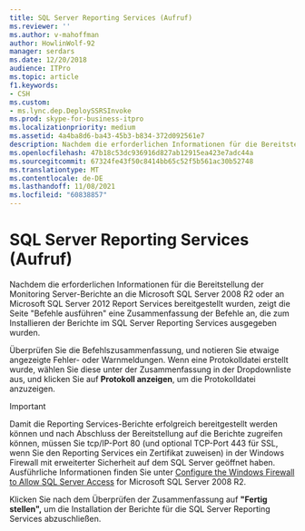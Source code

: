 ```yaml
---
title: SQL Server Reporting Services (Aufruf)
ms.reviewer: ''
ms.author: v-mahoffman
author: HowlinWolf-92
manager: serdars
ms.date: 12/20/2018
audience: ITPro
ms.topic: article
f1.keywords:
- CSH
ms.custom:
- ms.lync.dep.DeploySSRSInvoke
ms.prod: skype-for-business-itpro
ms.localizationpriority: medium
ms.assetid: 4a4ba8d6-ba43-45b3-b834-372d092561e7
description: Nachdem die erforderlichen Informationen für die Bereitstellung der Monitoring Server-Berichte an die Microsoft SQL Server 2008 R2 oder an Microsoft SQL Server 2012 Report Services bereitgestellt wurden, zeigt die Seite "Befehle ausführen" eine Zusammenfassung der Befehle an, die zum Installieren der Berichte im SQL Server Reporting Services ausgegeben wurden.
ms.openlocfilehash: 47b18c53dc936916d827ab12915ea423e7adc44a
ms.sourcegitcommit: 67324fe43f50c8414bb65c52f5b561ac30b52748
ms.translationtype: MT
ms.contentlocale: de-DE
ms.lasthandoff: 11/08/2021
ms.locfileid: "60838857"
---
```

# <a name="sql-server-reporting-services-invoke"></a>SQL Server Reporting Services (Aufruf)
 
Nachdem die erforderlichen Informationen für die Bereitstellung der Monitoring Server-Berichte an die Microsoft SQL Server 2008 R2 oder an Microsoft SQL Server 2012 Report Services bereitgestellt wurden, zeigt die Seite "Befehle ausführen" eine Zusammenfassung der Befehle an, die zum Installieren der Berichte im SQL Server Reporting Services ausgegeben wurden.
  
Überprüfen Sie die Befehlszusammenfassung, und notieren Sie etwaige angezeigte Fehler- oder Warnmeldungen. Wenn eine Protokolldatei erstellt wurde, wählen Sie diese unter der Zusammenfassung in der Dropdownliste aus, und klicken Sie auf **Protokoll anzeigen**, um die Protokolldatei anzuzeigen.
  
> [!IMPORTANT]
> Damit die Reporting Services-Berichte erfolgreich bereitgestellt werden können und nach Abschluss der Bereitstellung auf die Berichte zugreifen können, müssen Sie tcp/IP-Port 80 (und optional TCP-Port 443 für SSL, wenn Sie den Reporting Services ein Zertifikat zuweisen) in der Windows Firewall mit erweiterter Sicherheit auf dem SQL Server geöffnet haben. Ausführliche Informationen finden Sie unter [Configure the Windows Firewall to Allow SQL Server Access](/sql/sql-server/install/configure-the-windows-firewall-to-allow-sql-server-access) for Microsoft SQL Server 2008 R2.
  
Klicken Sie nach dem Überprüfen der Zusammenfassung auf **"Fertig stellen",** um die Installation der Berichte für die SQL Server Reporting Services abzuschließen.
